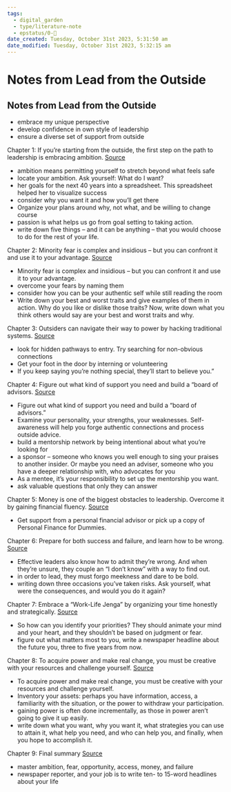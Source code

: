 ```yaml
---
tags:
  - digital_garden
  - type/literature-note
  - epstatus/0-🌰
date_created: Tuesday, October 31st 2023, 5:31:50 am
date_modified: Tuesday, October 31st 2023, 5:32:15 am
---
```

# Notes from Lead from the Outside
## Notes from Lead from the Outside
+ embrace my unique perspective
+ develop confidence in own style of leadership
+ ensure a diverse set of support from outside

Chapter 1: If you’re starting from the outside, the first step on the path to leadership is embracing ambition. [Source](https://blinkist.com/nc/reader/lead-from-the-outside-en?chapter=1)
- ambition means permitting yourself to stretch beyond what feels safe
- locate your ambition. Ask yourself: What do I want?
- her goals for the next 40 years into a spreadsheet. This spreadsheet helped her to visualize success
- consider why you want it and how you’ll get there
- Organize your plans around why, not what, and be willing to change course
- passion is what helps us go from goal setting to taking action.
- write down five things – and it can be anything – that you would choose to do for the rest of your life.

Chapter 2: Minority fear is complex and insidious – but you can confront it and use it to your advantage. [Source](https://blinkist.com/nc/reader/lead-from-the-outside-en?chapter=2)
- Minority fear is complex and insidious – but you can confront it and use it to your advantage.
- overcome your fears by naming them
- consider how you can be your authentic self while still reading the room
- Write down your best and worst traits and give examples of them in action. Why do you like or dislike those traits? Now, write down what you think others would say are your best and worst traits and why. 

Chapter 3: Outsiders can navigate their way to power by hacking traditional systems. [Source](https://blinkist.com/nc/reader/lead-from-the-outside-en?chapter=3)
- look for hidden pathways to entry. Try searching for non-obvious connections
- Get your foot in the door by interning or volunteering
- If you keep saying you’re nothing special, they’ll start to believe you.”

Chapter 4: Figure out what kind of support you need and build a “board of advisors. [Source](https://blinkist.com/nc/reader/lead-from-the-outside-en?chapter=4)
- Figure out what kind of support you need and build a “board of advisors.”
- Examine your personality, your strengths, your weaknesses. Self-awareness will help you forge authentic connections and process outside advice.
- build a mentorship network by being intentional about what you’re looking for
- a sponsor – someone who knows you well enough to sing your praises to another insider. Or maybe you need an adviser, someone who you have a deeper relationship with, who advocates for you
- As a mentee, it’s your responsibility to set up the mentorship you want.
- ask valuable questions that only they can answer

Chapter 5: Money is one of the biggest obstacles to leadership. Overcome it by gaining financial fluency. [Source](https://blinkist.com/nc/reader/lead-from-the-outside-en?chapter=5)
- Get support from a personal financial advisor or pick up a copy of Personal Finance for Dummies.

Chapter 6: Prepare for both success and failure, and learn how to be wrong. [Source](https://blinkist.com/nc/reader/lead-from-the-outside-en?chapter=6)
- Effective leaders also know how to admit they’re wrong. And when they’re unsure, they couple an “I don’t know” with a way to find out. 
-  in order to lead, they must forgo meekness and dare to be bold.
- writing down three occasions you’ve taken risks. Ask yourself, what were the consequences, and would you do it again?

Chapter 7: Embrace a “Work-Life Jenga” by organizing your time honestly and strategically. [Source](https://blinkist.com/nc/reader/lead-from-the-outside-en?chapter=7)
- So how can you identify your priorities? They should animate your mind and your heart, and they shouldn’t be based on judgment or fear.
- figure out what matters most to you, write a newspaper headline about the future you, three to five years from now.

Chapter 8: To acquire power and make real change, you must be creative with your resources and challenge yourself. [Source](https://blinkist.com/nc/reader/lead-from-the-outside-en?chapter=8)
- To acquire power and make real change, you must be creative with your resources and challenge yourself.
- Inventory your assets: perhaps you have information, access, a familiarity with the situation, or the power to withdraw your participation.
- gaining power is often done incrementally, as those in power aren’t going to give it up easily.
- write down what you want, why you want it, what strategies you can use to attain it, what help you need, and who can help you, and finally, when you hope to accomplish it.

Chapter 9: Final summary [Source](https://blinkist.com/nc/reader/lead-from-the-outside-en?chapter=9)
- master ambition, fear, opportunity, access, money, and failure
- newspaper reporter, and your job is to write ten- to 15-word headlines about your life
